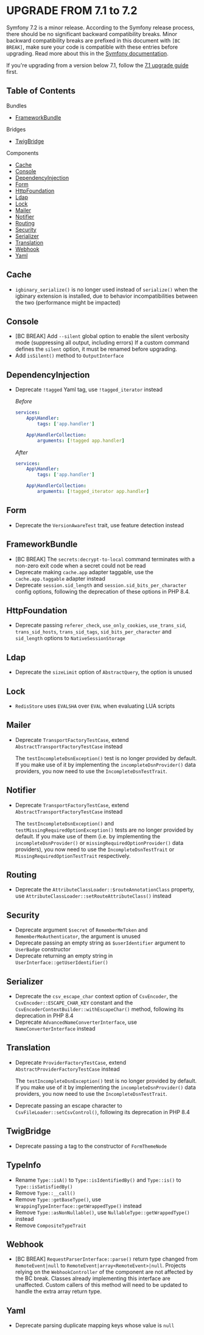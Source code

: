 UPGRADE FROM 7.1 to 7.2
=======================

Symfony 7.2 is a minor release. According to the Symfony release process, there should be no significant
backward compatibility breaks. Minor backward compatibility breaks are prefixed in this document with
`[BC BREAK]`, make sure your code is compatible with these entries before upgrading.
Read more about this in the [Symfony documentation](https://symfony.com/doc/7.2/setup/upgrade_minor.html).

If you're upgrading from a version below 7.1, follow the [7.1 upgrade guide](UPGRADE-7.1.md) first.

Table of Contents
-----------------

Bundles

 * [FrameworkBundle](#FrameworkBundle)

Bridges

 * [TwigBridge](#TwigBridge)

Components

 * [Cache](#Cache)
 * [Console](#Console)
 * [DependencyInjection](#DependencyInjection)
 * [Form](#Form)
 * [HttpFoundation](#HttpFoundation)
 * [Ldap](#Ldap)
 * [Lock](#Lock)
 * [Mailer](#Mailer)
 * [Notifier](#Notifier)
 * [Routing](#Routing)
 * [Security](#Security)
 * [Serializer](#Serializer)
 * [Translation](#Translation)
 * [Webhook](#Webhook)
 * [Yaml](#Yaml)

Cache
-----

 * `igbinary_serialize()` is no longer used instead of `serialize()` when the igbinary extension is installed, due to behavior
   incompatibilities between the two (performance might be impacted)

Console
-------

 * [BC BREAK] Add ``--silent`` global option to enable the silent verbosity mode (suppressing all output, including errors)
   If a custom command defines the `silent` option, it must be renamed before upgrading.
 * Add `isSilent()` method to `OutputInterface`

DependencyInjection
-------------------

 * Deprecate `!tagged` Yaml tag, use `!tagged_iterator` instead

   *Before*
   ```yaml
   services:
       App\Handler:
           tags: ['app.handler']

       App\HandlerCollection:
           arguments: [!tagged app.handler]
   ```

   *After*
   ```yaml
   services:
       App\Handler:
           tags: ['app.handler']

       App\HandlerCollection:
           arguments: [!tagged_iterator app.handler]
   ```

Form
----

 * Deprecate the `VersionAwareTest` trait, use feature detection instead

FrameworkBundle
---------------

 * [BC BREAK] The `secrets:decrypt-to-local` command terminates with a non-zero exit code when a secret could not be read
 * Deprecate making `cache.app` adapter taggable, use the `cache.app.taggable` adapter instead
 * Deprecate `session.sid_length` and `session.sid_bits_per_character` config options, following the deprecation of these options in PHP 8.4.

HttpFoundation
--------------

 * Deprecate passing `referer_check`, `use_only_cookies`, `use_trans_sid`, `trans_sid_hosts`, `trans_sid_tags`, `sid_bits_per_character` and `sid_length` options to `NativeSessionStorage`

Ldap
----

 * Deprecate the `sizeLimit` option of `AbstractQuery`, the option is unused

Lock
----

 * `RedisStore` uses `EVALSHA` over `EVAL` when evaluating LUA scripts

Mailer
------

* Deprecate `TransportFactoryTestCase`, extend `AbstractTransportFactoryTestCase` instead

  The `testIncompleteDsnException()` test is no longer provided by default. If you make use of it by implementing the `incompleteDsnProvider()` data providers,
  you now need to use the `IncompleteDsnTestTrait`.

Notifier
--------

 * Deprecate `TransportFactoryTestCase`, extend `AbstractTransportFactoryTestCase` instead

   The `testIncompleteDsnException()` and `testMissingRequiredOptionException()` tests are no longer provided by default. If you make use of them (i.e. by implementing the
   `incompleteDsnProvider()` or `missingRequiredOptionProvider()` data providers), you now need to use the `IncompleteDsnTestTrait` or `MissingRequiredOptionTestTrait` respectively.

Routing
-------

 * Deprecate the `AttributeClassLoader::$routeAnnotationClass` property, use `AttributeClassLoader::setRouteAttributeClass()` instead

Security
--------

 * Deprecate argument `$secret` of `RememberMeToken` and `RememberMeAuthenticator`, the argument is unused
 * Deprecate passing an empty string as `$userIdentifier` argument to `UserBadge` constructor
 * Deprecate returning an empty string in `UserInterface::getUserIdentifier()`

Serializer
----------

 * Deprecate the `csv_escape_char` context option of `CsvEncoder`, the `CsvEncoder::ESCAPE_CHAR_KEY` constant
   and the `CsvEncoderContextBuilder::withEscapeChar()` method, following its deprecation in PHP 8.4
 * Deprecate `AdvancedNameConverterInterface`, use `NameConverterInterface` instead

Translation
-----------

 * Deprecate `ProviderFactoryTestCase`, extend `AbstractProviderFactoryTestCase` instead

   The `testIncompleteDsnException()` test is no longer provided by default. If you make use of it by implementing the `incompleteDsnProvider()` data providers,
   you now need to use the `IncompleteDsnTestTrait`.

 * Deprecate passing an escape character to `CsvFileLoader::setCsvControl()`, following its deprecation in PHP 8.4

TwigBridge
----------

 * Deprecate passing a tag to the constructor of `FormThemeNode`

TypeInfo
--------

 * Rename `Type::isA()` to `Type::isIdentifiedBy()` and `Type::is()` to `Type::isSatisfiedBy()`
 * Remove `Type::__call()`
 * Remove `Type::getBaseType()`, use `WrappingTypeInterface::getWrappedType()` instead
 * Remove `Type::asNonNullable()`, use `NullableType::getWrappedType()` instead
 * Remove `CompositeTypeTrait`

Webhook
-------

 * [BC BREAK] `RequestParserInterface::parse()` return type changed from `RemoteEvent|null` to `RemoteEvent|array<RemoteEvent>|null`.
   Projects relying on the `WebhookController` of the component are not affected by the BC break. Classes already implementing
   this interface are unaffected. Custom callers of this method will need to be updated to handle the extra array return type.

Yaml
----

 * Deprecate parsing duplicate mapping keys whose value is `null`
